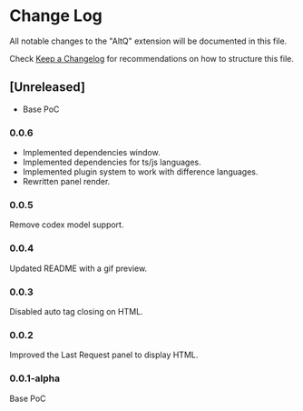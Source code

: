 # Change Log

All notable changes to the "AltQ" extension will be documented in this file.

Check [Keep a Changelog](http://keepachangelog.com/) for recommendations on how to structure this file.

## [Unreleased]

- Base PoC

### 0.0.6
* Implemented dependencies window.
* Implemented dependencies for ts/js languages.
* Implemented plugin system to work with difference languages.
* Rewritten panel render.

### 0.0.5
Remove codex model support.

### 0.0.4
Updated README with a gif preview.

### 0.0.3
Disabled auto tag closing on HTML.

### 0.0.2
Improved the Last Request panel to display HTML.

### 0.0.1-alpha
Base PoC
